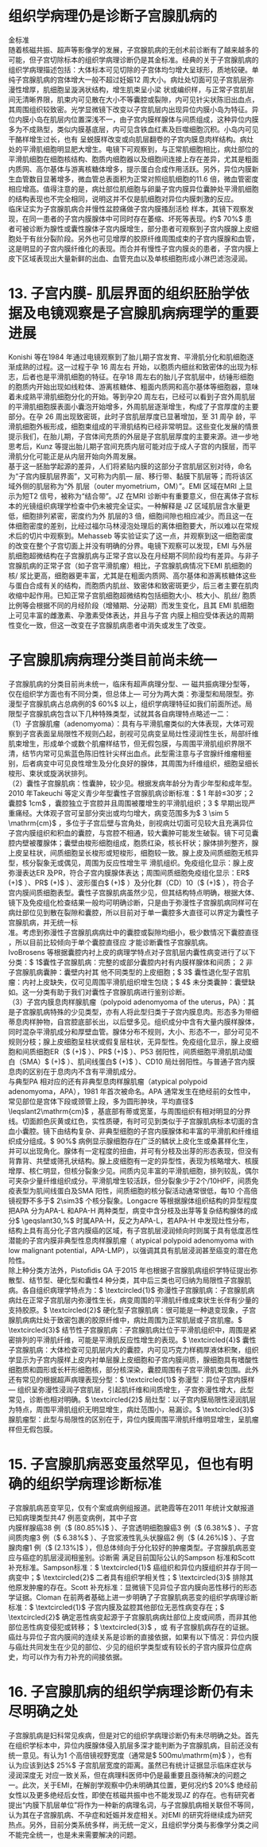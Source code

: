 # 组织学病理仍是诊断子宫腺肌病的  
金标准  
随着核磁共振、超声等影像学的发展，子宫腺肌病的无创术前诊断有了越来越多的可能，但子宫切除标本的组织学病理诊断仍是其金标准。经典的关于子宫腺肌病的组织学病理描述包括：大体标本可见切除的子宫体均匀增大呈球形，质地较硬。单纯子宫腺肌病的宫体增大一般不超过妊娠12 周大小。病灶处切面可见子宫肌层弥漫性增厚，肌细胞呈漩涡状结构，增生肌束呈小梁 状或编织样，与正常子宫肌层间无清晰界限，肌束内可见散在大小不等囊腔或裂隙，内可见针尖状陈旧出血点，其周围组织较致密。光学显微镜下改变以子宫肌层内出现异位内膜小岛为特征。异位内膜小岛在肌层内位置深浅不一，由子宫内膜样腺体与间质组成，这种异位内膜多为不成熟型，类似内膜基底层，内可见含铁血红素及巨噬细胞沉积。小岛内可见干酪样增生过长，也有 呈蜕膜样改变或向肌层翻卷的子宫内膜息肉样结构。病灶处的平滑肌细胞明显肥大增生。电镜下可观察到，与正常肌细胞相比，病灶部位的平滑肌细胞在细胞核结构、胞质内细胞器以及细胞间连接上存在差异，尤其是粗面内质网、高尔基体与游离核糖体增多，提示蛋白合成作用活跃。另外，异位内膜新生血管数目显著增多，微血管总表面积为正常对照组肌细胞的11.6 倍，微血管密度相应增高。值得注意的是，病灶部位肌细胞与卵巢子宫内膜异位囊肿处平滑肌细胞的结构表现也不完全相同，说明这并不仅是肌细胞对异位内膜刺激的反应。  
临床证实为子宫腺肌病合并慢性盆腔痛做子宫内膜搔刮活检 样本，其镜下观察发现，在同一患者的子宫内膜腺体中可同时存在萎缩、坏死等表现。约$ 70\%$  患者可被诊断为腺性或囊性腺体子宫内膜增生，部分患者可观察到子宫内膜腺上皮细胞处于有丝分裂阶段。另外也可见增厚的胶原纤维周围成束的子宫内膜腺和血管，这是明显的子宫内膜纤维化的表现。而合并有慢性子宫内膜炎的患者，子宫内膜上皮下区域表现出大量新鲜的出血、血管充血以及单核细胞形成小淋巴滤泡浸润。  
# 13. 子宫内膜- 肌层界面的组织胚胎学依据及电镜观察是子宫腺肌病病理学的重要进展  
Konishi 等在1984 年通过电镜观察到了胎儿期子宫发育、平滑肌分化和肌细胞逐渐成熟的过程。这一过程于孕 16  周左右 开始，以胞质内细丝和致密体的出现为标志，后者也是平滑肌细胞的特征。在孕18 周左右的胎儿子宫肌层中，纺锤形细胞的胞质内开始出现如线粒体、游离核糖体、粗面内质网和高尔基体等细胞器，意味着未成熟平滑肌细胞分化的开始。等到孕20 周左右，已经可以看到子宫外周肌层的平滑肌细胞膜表面小囊泡开始增多，外周肌层逐渐增生，构成了子宫厚度的主要部分。在孕 26  周出现致密斑，此时子宫肌层厚度已显著增加，至 31  周孕 龄，平滑肌细胞外板形成，细胞束组成的平滑肌结构已经非常明显。这些变化发展的情景提示我们，在胎儿期，子宫体间充质的外层是子宫肌层厚度的主要来源。进一步地思考后，Kunz 等提出胎儿期子宫间充质内层可能对应于成人子宫的内膜层，而平滑肌分化可能正是从内层开始向外周发展。  
基于这一胚胎学起源的差异，人们将紧贴内膜的这部分子宫肌层区别对待，命名为“子宫内膜肌层界面”，又可称为内肌— 层、移行带、黏膜下肌层等；而将该区域外侧的肌层称为“外 肌层（outer myometrium，OM）”。EMI 区域在MRI 上显示为短T2 信号，被称为“结合带”。JZ 在MRI 诊断中有重要意义，但在离体子宫标本的光镜组织病理学检查中仍未被完全证实。一种解释是 JZ  区域肌层含水量更低，细胞排列紧密，密度约为外 肌层的3 倍，细胞间隙也相应减少。而且这一在体细胞密度的差别，比经过福尔马林浸泡处理后的离体细胞要大，所以难以在常规术后的切片中观察到。Mehasseb 等实验证实了这一点，并观察到这一细胞密度的改变在整个子宫切面上并没有明确的分界。电镜下观察可以发现，EMI 与外层肌细胞超微结构在子宫腺肌病与正常子宫以及在月经期不同阶段均有差异。与非子宫腺肌病的正常子宫（如子宫平滑肌瘤）相比，子宫腺肌病情况下EMI 肌细胞的核/ 浆比更高，细胞器更丰富，尤其是在粗面内质网、高尔基体和游离核糖体这些与蛋白合成有关的结构，而胞质内肌丝、致密体和致密斑更少，后三者主要在肌肉收缩中起作用。已知正常子宫肌细胞超微结构包括细胞大小、核大小、肌丝/ 胞质比例等会根据不同的月经阶段（增殖期、分泌期）而发生变化，且其 EMI  肌细胞上可见丰富的雌激素、孕激素受体表达，并且与子宫 内膜上相应受体表达的周期性变化一致，但这一改变在子宫腺肌病患者中消失或发生了改变。  
#  子宫腺肌病病理分类目前尚未统一  
子宫腺肌病的分类目前尚未统一，临床有超声病理分型、— 磁共振病理分型等，仅在组织学方面也有不同分类，但总体上— 可分为两大类：弥漫型和局限型。弥漫型子宫腺肌病占总病例的$ 60\%$  以上，组织学病理特征如我们前面所述。局限型子宫腺肌病包含以下几种特殊类型，试就其各自病理特点略述一二：  
（1）子宫腺肌瘤（adenomyoma）：具有与平滑肌瘤类似的大体表现，大体可观察到子宫表面呈局限性不规则凸起，剖视可见病变呈局灶性浸润性生长，局部纤维肌束增生，形成单个或数个肌瘤样结节，但无假包膜，与周围平滑肌组织界限不清，结节内常可见紫蓝色陈旧性针尖样出血点。此型需注意与子宫腺纤维瘤相鉴别，后者病变中可见良性增生及分化良好的腺体，其周围为纤维组织，细胞呈细长梭形、束状或旋涡状排列。  
（2）囊性子宫腺肌病：性囊肿，较少见。根据发病年龄分为青少年型和成年型。2010 年Takeuchi 等定义青少年型囊性子宫腺肌病诊断标准：$ 1    年龄≤30岁；2 囊腔$ 1cm$    ，囊腔独立于宫腔并且周围被覆增生的平滑肌组织；3 $    早期出现严重痛经。大体观子宫可呈部分突出或均匀增大，病变范围多为$ 3 \sim 5 \mathrm{cm}$    ，多位于子宫后壁与宫角处，剖视病灶切面可见较大且充满异位子宫内膜组织和积血的囊腔，与宫腔不相通，较大囊肿可能发生破裂。镜下可见囊腔内壁被覆腺体；囊壁由梭形细胞组成，胞质红染，核长杆状；腺体排列整齐，腺 上皮呈柱状，间质细胞呈长梭形或短梭形，细胞较一致。腺上皮及间质细胞无核异型，核分裂象无或偶见，周围为反应性增生平 滑肌组织。免疫组化显示：腺上皮弥漫表达ER 及PR，符合子宫内膜腺体表达；周围间质细胞免疫组化显示：ER$ (+)$ ）、PR$ (+)$ ）、波形蛋白$ (+)$ ）及分化群（CD）10（$ (+)$ ），符合子宫内膜间质细胞表型。囊性子宫腺肌病虽然少见，但其结构特点明确，根据大体、镜下及免疫组化检查结果一般均可明确诊断，只是由于弥漫性子宫腺肌病同样可在病灶部位见到散在裂隙和囊腔，所以目前对于单一囊腔多大直径可以界定为囊性子宫腺肌病，并无统一标  
准。考虑到弥漫性子宫腺肌病病灶中的囊腔或裂隙均细小，极少数情况下囊腔直径   ，所以目前比较倾向于单个囊腔直径应 才能诊断囊性子宫腺肌病。  
IvoBrosens 等根据囊腔内衬上皮的病理学特点对子宫肌层内囊性病变进行了以下分类：$ 1$囊性子宫腺肌病：完整的或部分囊腔内衬有内膜样腺体和间质； $2$     非子宫腺肌病囊肿：囊壁内衬其 他不同类型的上皮细胞；$ 3$    囊性退化型子宫肌瘤：内衬上皮缺失，仅可见周围平滑肌组织增生包绕；$ 4$    未分类囊肿：囊壁缺如。这一分类有助于我们对囊性子宫腺肌病进行鉴别诊断。  
（3）子宫内膜息肉样腺肌瘤（polypoid adenomyoma of the uterus，PA）：其是子宫腺肌病特殊的少见类型，亦有人将此型归类于子宫内膜息肉。形态多为带细蒂息肉样肿物，自宫腔底部长出，以后壁多见。组织成分中含有大量内膜样腺体，同时混杂平滑肌成分和厚壁血管。腺体分布不规则，大小、形态不一，部分可见不规则分枝；腺上皮细胞呈柱状或假复层柱状，无异型性。免疫组化显示，腺上皮细胞和间质细胞ER（$ (+)$ ）、PR$ (+)$ ）、P53 弱阳性，间质细胞平滑肌肌动蛋白（SMA）$ (+)$ ）、肌间线蛋白$ (+)$ ）、CD10 局灶弱阳性。与普通子宫内膜息肉的区别在于息肉内不含有平滑肌成分。  
与典型PA 相对应的还有非典型息肉样腺肌瘤（atypical polypoid adenomyoma，APA），1981 年首次被命名。APA 通常发生在绝经前的女性中，常见部位是宫体下段或颈管上段，多为圆形肿块，平均直径$ \leqslant2\mathrm{cm}$    ，基底部有蒂或宽茎，与周围组织有相对明显的分界线。切面颜色灰黄或红色，实性质硬，有时可见到类似于子宫腺肌病标本切面的含血小囊腔。镜下由结构复杂、非典型细胞的子宫内膜腺体和丰富的平滑肌和纤维组织成分组成。$ 90\%$  病例显示腺细胞存在广泛的鳞状上皮化生或桑葚样化生，并可以出现角化。腺体有一定程度的扭曲，并可有分枝及出芽的形态表现，但没有背靠背、共壁或筛孔状结构。腺上皮细胞有一定的异型性，表现为核略增大、核膜增厚、核仁明显，但核分裂象少见。间质内见丰富的平滑肌细胞，排列较乱，偶尔可夹杂少量纤维组织成分。平滑肌增生较活跃，但分裂象少于2个/10HPF，间质免疫表型为肌间线蛋白及SMA 阳性，间质细胞的核分裂活动通常很低，每10 个高倍镜视野不多于$ 2\sim3$  个核分裂象。Longacre 等根据腺体组织结构的异型程度把APA 分为APA-L 和APA-H 两种类型，病变中含分枝及出芽等复杂结构腺体的成分$ \geqslant30\,\%$ 时属APA-H，反之为APA-L，若APA-H 中发现灶性分布，结构上具有高分化子宫内膜癌的区域，有子宫肌层浸润倾向时则属于具有低度恶性潜能的子宫内膜非典型性息肉样腺肌瘤（ atypical polypoid adenomyoma with low malignant  potential，APA-LMP），以强调其具有肌层浸润甚至癌变的潜在危险性。  
除上种分类方法外，Pistoﬁdis GA 于2015 年也根据子宫腺肌病组织学特征提出弥散型、结节型、硬化型和囊性4 种分类，其中后三类也可归纳为局限性子宫腺肌病。各自组织病理学特点为：$ \textcircled{1}$    弥漫性子宫腺肌病：子宫腺肌病病灶在正常子宫肌层内弥漫性生长，病变周围的平滑肌纤维成束状生长伴有少量的支持胶原。$ \textcircled{2}$    硬化型子宫腺肌病：很可能是一种退变现象，子宫腺肌病病灶处于致密包裹的胶原纤维中，病灶周围为正常肌层或子宫肌瘤。$ \textcircled{3}$    结节性子宫腺肌病：子宫腺肌病灶位于平滑肌组织中，周围是紧密排列的平滑肌纤维，可能是平滑肌反应性增生的表现。$ \textcircled{4}$    囊性子宫腺肌病：大体检查可见肌层内大的囊腔，内可见巧克力样稠厚液体积聚，组织学显示为子宫内膜样上皮内衬单层腺上皮细胞和子宫内膜间质，腺细胞具有嗜酸性细胞质和圆形或长杆形细胞核，部分核深染，囊腔周围有子宫平滑肌束包围。此外还有常见的根据超声病理表现分型：$ \textcircled{1}$    弥漫型：异位子宫内膜样— 组织呈弥漫性浸润子宫肌层，引起肌纤维和间质增生，子宫弥漫性增大，此型常见，诊断也相对明确。$ \textcircled{2}$    局灶型：以子宫内膜局限性浸润肌层为特点，周围平滑肌组织无明显增生，病灶范围小，易漏诊。$ \textcircled{3}$    腺肌瘤型：此型与局限性的区别在于，异位内膜周围平滑肌纤维明显增生，呈肌瘤样但无假包膜。  
# 15. 子宫腺肌病恶变虽然罕见，但也有明确的组织学病理诊断标准  
子宫腺肌病恶变罕见，仅有个案或病例组报道。武艳霞等在2011 年统计文献报道已知病理类型共47 例恶变病例，其中子宫  
内膜样腺癌38 例（$ (80.85\%)$ ）、子宫透明细胞腺癌3 例（$ (6.38\%$ ）、子宫间质肉瘤3 例（$ 6.38\%$ ）、子宫浆液性乳头状腺癌2 例（$ (4.26\%)$ ）、子宫腺肉瘤1 例（$ (2.13\%]$ ），但总体倾向于分化较好的肿瘤类型。子宫腺肌病恶变应与癌症的肌层浸润相鉴别。诊断需 满足目前国际公认的Sampson 标准和Scott 补充标准。Sampson标准：$ \textcircled{1}$    癌组织和异位内膜组织并存于同一病变中；$ \textcircled{2}$    二者具有组织学相关性；$ \textcircled{3}$    排除其他原发肿瘤的存在。Scott 补充标准：显微镜下见异位子宫内膜向恶性移行的形态学证据。Cloman 在前两者基础上进一步明确了子宫腺肌病恶变的组织学病理诊断标准：$ \textcircled{1}$    子宫内膜及盆腔其他部位无恶性病变存在；$ \textcircled{2}$    确定恶性病变起源于子宫腺肌病病灶部位上皮或间质，而非其他部位恶性病变侵犯或转移； $ \textcircled{3}$     ，或 有子宫腺肌病存在的证据。癌灶与异位子宫内膜间的连续关系是诊断的直接依据，如果有以下情况：异位内膜与癌灶共同发生在少见的部位、少见的组织学类型或有较长的子宫内膜异位症病史，均可以作为有力补充的间接依据。  
# 16. 子宫腺肌病的组织学病理诊断仍有未尽明确之处  
子宫腺肌病是妇科常见疾病，但是对它的组织学病理诊断仍有未尽明确之处。首先在组织学标本中，异位内膜腺体侵入肌层多深才能判断为子宫腺肌病，目前还没有统一意见。有认为1 个高倍镜视野宽度（通常是$ 500mu\mathrm{m}$    ），也有认为应该到达$ 25\%$  子宫肌层宽度的距离。虽然已有统计证据显示临床症状与浸润深度无 对应一致关系，但在病理科医师中仍是最重要且亟待解决的问题之一。此次，关于EMI，在解剖学观察中仍未明确其位置，更何况约$ 20\%$  绝经前女性以及更多绝经后女性，即使在核磁共振中也不能发现JZ 的存在。也有研究者提出“内膜下肌层单位”将作为一种新的病理名词，与子宫腺肌病相关联但不等同，认为其在子宫腺肌病、不孕症和妊娠并发症相关。对EMI 的研究将继续成为研究热点。另外，目前分类系统多样，尚无统一定义，且组织学分类与影像学分类之间不能完全统一，也是未来需要解决的问题。  
